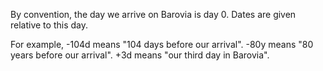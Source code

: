 By convention, the day we arrive on Barovia is day 0. Dates are given relative to this day.

For example, -104d means "104 days before our arrival". -80y means "80 years before our arrival". +3d means "our third day in Barovia".